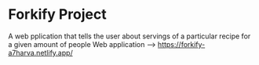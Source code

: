 # Forkify Project

A web pplication that tells the user about servings of a particular recipe for a given amount of people
Web application --> https://forkify-a7harva.netlify.app/
